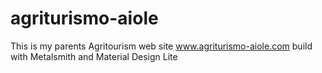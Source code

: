 # agriturismo-aiole
This is my parents Agritourism web site www.agriturismo-aiole.com build with Metalsmith and Material Design Lite
